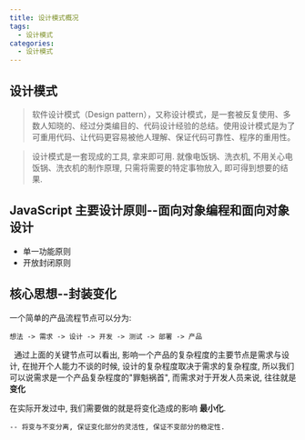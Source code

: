 ```yaml
---
title: 设计模式概况
tags:
  - 设计模式
categories:
  - 设计模式
---
```


## 设计模式

> 软件设计模式（Design pattern），又称设计模式，是一套被反复使用、多数人知晓的、经过分类编目的、代码设计经验的总结。使用设计模式是为了可重用代码、让代码更容易被他人理解、保证代码可靠性、程序的重用性。

> 设计模式是一套现成的工具, 拿来即可用. 就像电饭锅、洗衣机, 不用关心电饭锅、洗衣机的制作原理, 只需将需要的特定事物放入, 即可得到想要的结果.

## JavaScript 主要设计原则--面向对象编程和面向对象设计

- 单一功能原则
- 开放封闭原则

## 核心思想--封装变化

一个简单的产品流程节点可以分为:

    想法 -> 需求 -> 设计 -> 开发 -> 测试 -> 部署 -> 产品

&nbsp;&nbsp;通过上面的关键节点可以看出, 影响一个产品的复杂程度的主要节点是需求与设计, 在抛开个人能力不谈的时候, 设计的复杂程度取决于需求的复杂程度, 所以我们可以说需求是一个产品复杂程度的"罪魁祸首", 而需求对于开发人员来说, 往往就是**变化**

在实际开发过中, 我们需要做的就是将变化造成的影响 **最小化**.

    -- 将变与不变分离, 保证变化部分的灵活性, 保证不变部分的稳定性.
